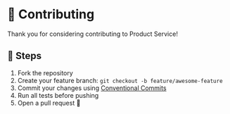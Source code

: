 # 🤝 Contributing

Thank you for considering contributing to Product Service!

## 📌 Steps

1. Fork the repository
2. Create your feature branch: `git checkout -b feature/awesome-feature`
3. Commit your changes using [Conventional Commits](https://www.conventionalcommits.org/)
4. Run all tests before pushing
5. Open a pull request 🚀

